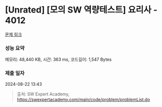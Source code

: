 # [Unrated] [모의 SW 역량테스트] 요리사 - 4012 

[문제 링크](https://swexpertacademy.com/main/code/problem/problemDetail.do?contestProbId=AWIeUtVakTMDFAVH) 

### 성능 요약

메모리: 48,440 KB, 시간: 363 ms, 코드길이: 1,547 Bytes

### 제출 일자

2024-08-22 13:43



> 출처: SW Expert Academy, https://swexpertacademy.com/main/code/problem/problemList.do